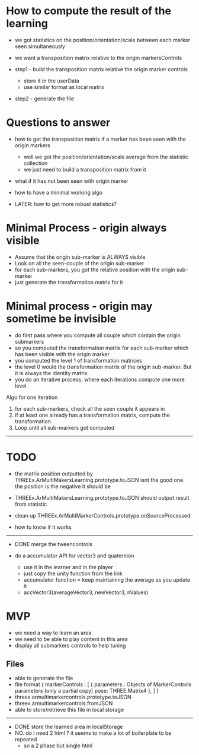 # How to compute the result of the learning
- we got statistics on the position/orientation/scale between each marker seen simultaneously
- we want a transposition matrix relative to the origin markersControls

- step1 - build the transposition matrix relative the origin marker controls
  - store it in the userData
  - use similar format as local matrix
- step2 - generate the file
 

# Questions to answer
- how to get the transposition matrix if a marker has been seen with the origin markers
  - well we got the position/orientation/scale average from the statistic collection
  - we just need to build a transposition matrix from it
- what if it has not been seen with origin marker

- how to have a minimal working algo

- LATER: how to get more robust statistics?

# Minimal Process - origin always visible
- Assume that the origin sub-marker is ALWAYS visible
- Look on all the seen-couple of the origin sub-marker
- for each sub-markers, you got the relative position with the origin sub-marker
- just generate the transformation matrix for it

# Minimal process - origin may sometime be invisible
- do first pass where you compute all couple which contain the origin submarkers
- so you computed the transformation matrix for each sub-marker which has been 
  visible with the origin marker
- you computed the level 1 of transformation matrices
- the level 0 would the transformation matrix of the origin sub-marker. But it is 
  always the identity matrix.
- you do an iterative process, where each iterations compute one more level.

Algo for one iteration
1. for each sub-markers, check all the seen couple it appears in
2. if at least one already has a transformation matrix, compute the transformation
3. Loop until all sub-markers got computed

  


---

# TODO
- the matrix position outputted by THREEx.ArMultiMakersLearning.prototype.toJSON 
  isnt the good one. the position is the negative it should be

- THREEx.ArMultiMakersLearning.prototype.toJSON should output result from statistic

- clean up THREEx.ArMultiMarkerControls.prototype.onSourceProcessed


- how to know if it works




---


- DONE merge the tweencontrols 

- do a accumulator API for vector3 and quaternion
  - use it in the learner and in the player
  - just copy the unity function from the link
  - accumulator function = keep maintaining the average as you update it
  - accVector3(averageVector3, newVector3, nValues)

# MVP
- we need a way to learn an area
- we need to be able to play content in this area
- display all submarkers controls to help tuning

## Files
- able to generate the file
- file format
    	{
		markerControls : [
			{
				parameters : Objects of MarkerControls parameters (only a partial copy)
				pose: THREE.Matrix4
			},
		]
	}
- threex.armultimarkercontrols.prototype.toJSON
- threex.armultimarkercontrols.fromJSON
- able to store/retrieve this file in local storage



----
- DONE store the learned area in localStorage
- NO. do i need 2 html ? it seems to make a lot of boilerplate to be repeated
  - so a 2 phase but single html
